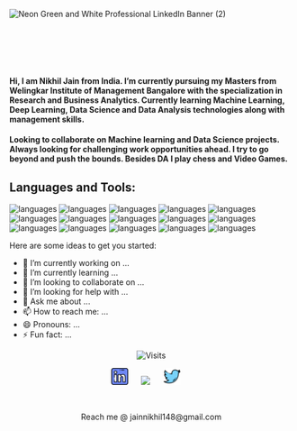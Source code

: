 ![Neon Green and White Professional LinkedIn Banner (2)](https://user-images.githubusercontent.com/83585688/130233313-fe187199-556d-437b-8450-5e282a0801b8.gif)

<br>
<br>
<br>
<br>


#### Hi, I am Nikhil Jain from India. I’m currently pursuing my Masters from Welingkar Institute of Management Bangalore with the specialization in Research and Business Analytics. Currently learning Machine Learning, Deep Learning, Data Science and Data Analysis technologies along with management skills.
#### Looking to collaborate on Machine learning and Data Science projects. Always looking for challenging work opportunities ahead. I try to go beyond and push the bounds. Besides DA I play chess and Video Games.

## Languages and Tools:

![languages](https://img.shields.io/static/v1?label=&message=Python&color=555&style=for-the-badge)
![languages](https://img.shields.io/static/v1?label=&message=Python&color=555&style=social)
![languages](https://img.shields.io/static/v1?label=&message=Python&color=555&style=plastic)
![languages](https://img.shields.io/static/v1?label=&message=Python&color=555&style=flat-square)
![languages](https://img.shields.io/static/v1?label=&message=Python&color=555&style=flat-square)
![languages](https://img.shields.io/static/v1?label=&message=Python&color=555&style=flat-square)
![languages](https://img.shields.io/static/v1?label=&message=Python&color=555&style=flat-square)
![languages](https://img.shields.io/static/v1?label=&message=Python&color=555&style=flat-square)
![languages](https://img.shields.io/static/v1?label=&message=Python&color=555&style=flat-square)
![languages](https://img.shields.io/static/v1?label=&message=Python&color=555&style=flat-square)
![languages](https://img.shields.io/static/v1?label=&message=Python&color=555&style=flat-square)
![languages](https://img.shields.io/static/v1?label=&message=Python&color=555&style=flat-square)
![languages](https://img.shields.io/static/v1?label=&message=Python&color=555&style=flat-square)
![languages](https://img.shields.io/static/v1?label=&message=Python&color=555&style=flat-square)
![languages](https://img.shields.io/static/v1?label=&message=Python&color=555&style=flat-square)



Here are some ideas to get you started:

- 🔭 I’m currently working on ...
- 🌱 I’m currently learning ...
- 👯 I’m looking to collaborate on ...
- 🤔 I’m looking for help with ...
- 💬 Ask me about ...
- 📫 How to reach me: ...
- 😄 Pronouns: ...
- ⚡ Fun fact: ...


<p align="middle">
<img src="https://komarev.com/ghpvc/?username=nikhil-jnn" alt="Visits"/>

<p align="middle">
<a href="https://www.linkedin.com/in/nikhiljain148/" target="_blank"><img height="30" src="https://raw.githubusercontent.com/AbhishekMaira10/AbhishekMaira10/master/linkedin.png?raw=true"></a>&nbsp;&nbsp;&nbsp;&nbsp;&nbsp;
<a href="https://www.instagram.com/nikhil.jnn/" target="_blank"><img height="30" src="https://image.flaticon.com/icons/svg/725/725278.svg"></a>&nbsp;&nbsp;&nbsp;&nbsp;&nbsp;
<a href="https://twitter.com/nikhiljain148" target="_blank"><img height="30" src="https://raw.githubusercontent.com/AbhishekMaira10/AbhishekMaira10/master/Resources/png/twitter.png?raw=true"></a>&nbsp;&nbsp;&nbsp;&nbsp;&nbsp;
</p>
<br>
<p align="middle">
<a = "">Reach me @ jainnikhil148@gmail.com </a> 
